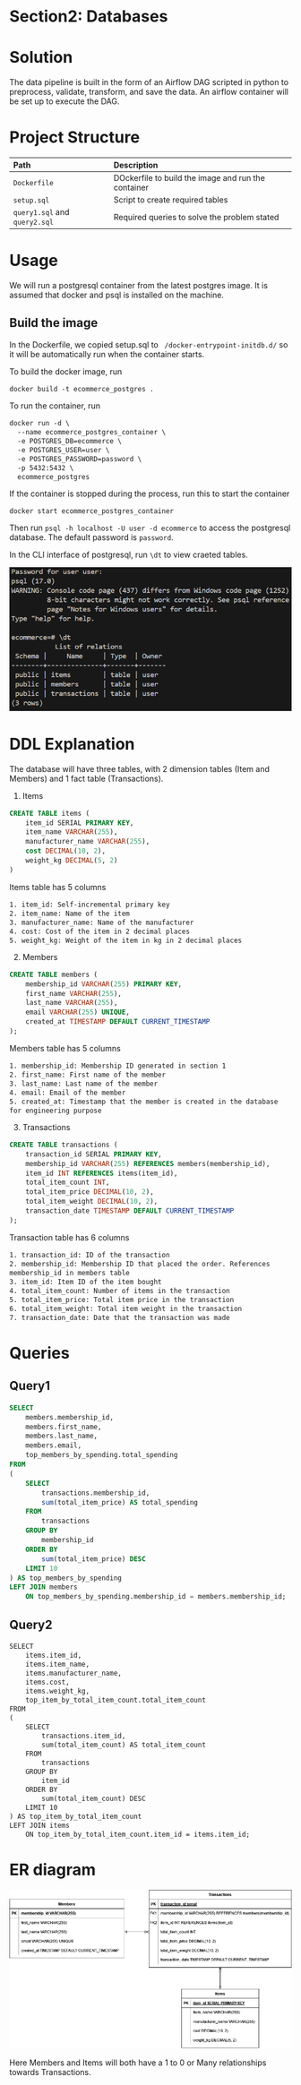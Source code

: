 # Section2: Databases

# Solution

The data pipeline is built in the form of an Airflow DAG scripted in python to preprocess, validate, transform, and save the data. An airflow container will be set up to execute the DAG.

# Project Structure
|Path|Description|
|:---|:----------|
|`Dockerfile`|DOckerfile to build the image and run the container|
|`setup.sql`|Script to create required tables|
|`query1.sql` and `query2.sql`| Required queries to solve the problem stated|


# Usage

We will run a postgresql container from the latest postgres image. It is assumed that docker and psql is installed on the machine.

## Build the image

In the Dockerfile, we copied setup.sql to ` /docker-entrypoint-initdb.d/` so it will be automatically run when the container starts.

To build the docker image, run
```
docker build -t ecommerce_postgres .
```

To run the container, run
```
docker run -d \
  --name ecommerce_postgres_container \
  -e POSTGRES_DB=ecommerce \
  -e POSTGRES_USER=user \
  -e POSTGRES_PASSWORD=password \
  -p 5432:5432 \
  ecommerce_postgres
```

If the container is stopped during the process, run this to start the container
```
docker start ecommerce_postgres_container
```

Then run `psql -h localhost -U user -d ecommerce` to access the postgresql database. The default password is `password`.

In the CLI interface of postgresql, run `\dt` to view craeted tables.

![postgres](images/postgres.png)

# DDL Explanation

The database will have three tables, with 2 dimension tables (Item and Members) and 1 fact table (Transactions).

1. Items
```sql
CREATE TABLE items (
    item_id SERIAL PRIMARY KEY,
    item_name VARCHAR(255),
    manufacturer_name VARCHAR(255),
    cost DECIMAL(10, 2),
    weight_kg DECIMAL(5, 2)
)
```
Items table has 5 columns

    1. item_id: Self-incremental primary key
    2. item_name: Name of the item
    3. manufacturer_name: Name of the manufacturer
    4. cost: Cost of the item in 2 decimal places
    5. weight_kg: Weight of the item in kg in 2 decimal places

2. Members
```sql
CREATE TABLE members (
    membership_id VARCHAR(255) PRIMARY KEY,
    first_name VARCHAR(255),
    last_name VARCHAR(255),
    email VARCHAR(255) UNIQUE,
    created_at TIMESTAMP DEFAULT CURRENT_TIMESTAMP
);
```

Members table has 5 columns

    1. membership_id: Membership ID generated in section 1
    2. first_name: First name of the member
    3. last_name: Last name of the member
    4. email: Email of the member
    5. created_at: Timestamp that the member is created in the database for engineering purpose

3. Transactions

```sql
CREATE TABLE transactions (
    transaction_id SERIAL PRIMARY KEY,
    membership_id VARCHAR(255) REFERENCES members(membership_id),
    item_id INT REFERENCES items(item_id),
    total_item_count INT,
    total_item_price DECIMAL(10, 2),
    total_item_weight DECIMAL(10, 2),
    transaction_date TIMESTAMP DEFAULT CURRENT_TIMESTAMP
);
```

Transaction table has 6 columns

    1. transaction_id: ID of the transaction
    2. membership_id: Membership ID that placed the order. References membership_id in members table
    3. item_id: Item ID of the item bought
    4. total_item_count: Number of items in the transaction
    5. total_item_price: Total item price in the transaction
    6. total_item_weight: Total item weight in the transaction
    7. transaction_date: Date that the transaction was made

# Queries

## Query1
```sql
SELECT
    members.membership_id,
    members.first_name,
    members.last_name,
    members.email,
    top_members_by_spending.total_spending
FROM
(
    SELECT
        transactions.membership_id,
        sum(total_item_price) AS total_spending
    FROM
        transactions
    GROUP BY
        membership_id
    ORDER BY
        sum(total_item_price) DESC
    LIMIT 10
) AS top_members_by_spending
LEFT JOIN members
    ON top_members_by_spending.membership_id = members.membership_id;
```

## Query2
```
SELECT
    items.item_id,
    items.item_name,
    items.manufacturer_name,
    items.cost,
    items.weight_kg,
    top_item_by_total_item_count.total_item_count
FROM
(
    SELECT
        transactions.item_id,
        sum(total_item_count) AS total_item_count
    FROM
        transactions
    GROUP BY
        item_id
    ORDER BY
        sum(total_item_count) DESC
    LIMIT 10
) AS top_item_by_total_item_count
LEFT JOIN items
    ON top_item_by_total_item_count.item_id = items.item_id;
```

# ER diagram

![ER-diagram](images/ER-diagram.png)

Here Members and Items will both have a 1 to 0 or Many relationships towards Transactions.